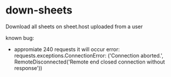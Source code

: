 # down-sheets
Download all sheets on sheet.host uploaded from a user

known bug:
- appromiate 240 requests it will occur error:
  requests.exceptions.ConnectionError: ('Connection aborted.', RemoteDisconnected('Remote end closed connection without response'))
